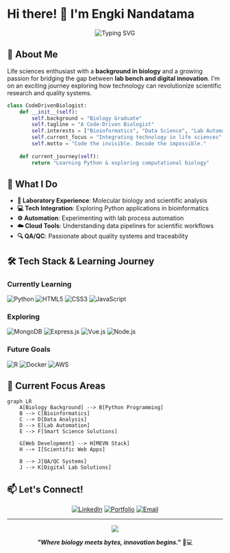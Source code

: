# Hi there! 👋 I'm Engki Nandatama

<div align="center">
  <img src="https://readme-typing-svg.herokuapp.com?font=Fira+Code&pause=1000&color=36BCF7&center=true&vCenter=true&width=435&lines=Code+the+invisible.;Decode+the+impossible.;Biology+%2B+Technology+%3D+Innovation" alt="Typing SVG" />
</div>

## 🧬 About Me

Life sciences enthusiast with a **background in biology** and a growing passion for bridging the gap between **lab bench and digital innovation**. I'm on an exciting journey exploring how technology can revolutionize scientific research and quality systems.

```python
class CodeDrivenBiologist:
    def __init__(self):
        self.background = "Biology Graduate"
        self.tagline = "A Code-Driven Biologist"
        self.interests = ["Bioinformatics", "Data Science", "Lab Automation", "QA/QC Systems"]
        self.current_focus = "Integrating technology in life sciences"
        self.motto = "Code the invisible. Decode the impossible."
    
    def current_journey(self):
        return "Learning Python & exploring computational biology"
```

## 🔬 What I Do

- **🧪 Laboratory Experience**: Molecular biology and scientific analysis
- **💻 Tech Integration**: Exploring Python applications in bioinformatics
- **⚙️ Automation**: Experimenting with lab process automation
- **☁️ Cloud Tools**: Understanding data pipelines for scientific workflows
- **🔍 QA/QC**: Passionate about quality systems and traceability

## 🛠️ Tech Stack & Learning Journey

### Currently Learning
![Python](https://img.shields.io/badge/Python-3776AB?style=for-the-badge&logo=python&logoColor=white)
![HTML5](https://img.shields.io/badge/HTML5-E34F26?style=for-the-badge&logo=html5&logoColor=white)
![CSS3](https://img.shields.io/badge/CSS3-1572B6?style=for-the-badge&logo=css3&logoColor=white)
![JavaScript](https://img.shields.io/badge/JavaScript-F7DF1E?style=for-the-badge&logo=javascript&logoColor=black)

### Exploring
![MongoDB](https://img.shields.io/badge/MongoDB-47A248?style=for-the-badge&logo=mongodb&logoColor=white)
![Express.js](https://img.shields.io/badge/Express.js-000000?style=for-the-badge&logo=express&logoColor=white)
![Vue.js](https://img.shields.io/badge/Vue.js-4FC08D?style=for-the-badge&logo=vue.js&logoColor=white)
![Node.js](https://img.shields.io/badge/Node.js-339933?style=for-the-badge&logo=node.js&logoColor=white)

### Future Goals
![R](https://img.shields.io/badge/R-276DC3?style=for-the-badge&logo=r&logoColor=white)
![Docker](https://img.shields.io/badge/Docker-2496ED?style=for-the-badge&logo=docker&logoColor=white)
![AWS](https://img.shields.io/badge/AWS-232F3E?style=for-the-badge&logo=amazon-aws&logoColor=white)

## 🎯 Current Focus Areas

```mermaid
graph LR
    A[Biology Background] --> B[Python Programming]
    B --> C[Bioinformatics]
    C --> D[Data Analysis]
    D --> E[Lab Automation]
    E --> F[Smart Science Solutions]
    
    G[Web Development] --> H[MEVN Stack]
    H --> I[Scientific Web Apps]
    
    B --> J[QA/QC Systems]
    J --> K[Digital Lab Solutions]
```

## 📫 Let's Connect!

<div align="center">
  
[![LinkedIn](https://img.shields.io/badge/LinkedIn-0077B5?style=for-the-badge&logo=linkedin&logoColor=white)](https://linkedin.com/in/engkinandatama)
[![Portfolio](https://img.shields.io/badge/Portfolio-FF5722?style=for-the-badge&logo=todoist&logoColor=white)](https://engkinandatama.my.id)
[![Email](https://img.shields.io/badge/Email-D14836?style=for-the-badge&logo=gmail&logoColor=white)](mailto:engkinandatama@outlook.com)

</div>

---

<div align="center">
  <img src="https://komarev.com/ghpvc/?username=engkinandatama&color=blueviolet&style=flat-square&label=Profile+Views" />
  
  ***"Where biology meets bytes, innovation begins."*** 🧬💻
</div>
